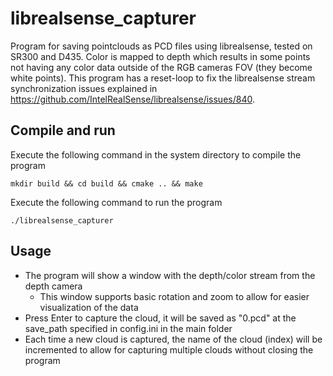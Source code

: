 # librealsense_capturer

Program for saving pointclouds as PCD files using librealsense, tested on SR300 and D435. Color is mapped to depth which results in some points not having any color data outside of the RGB cameras FOV (they become white points). This program has a reset-loop to fix the librealsense stream synchronization issues explained in https://github.com/IntelRealSense/librealsense/issues/840.

## Compile and run
Execute the following command in the system directory to compile the program
```
mkdir build && cd build && cmake .. && make
```
Execute the following command to run the program
```
./librealsense_capturer
```

## Usage
* The program will show a window with the depth/color stream from the depth camera
  * This window supports basic rotation and zoom to allow for easier visualization of the data
* Press Enter to capture the cloud, it will be saved as "0.pcd" at the save_path specified in config.ini in the main folder
* Each time a new cloud is captured, the name of the cloud (index) will be incremented to allow for capturing multiple clouds without closing the program
